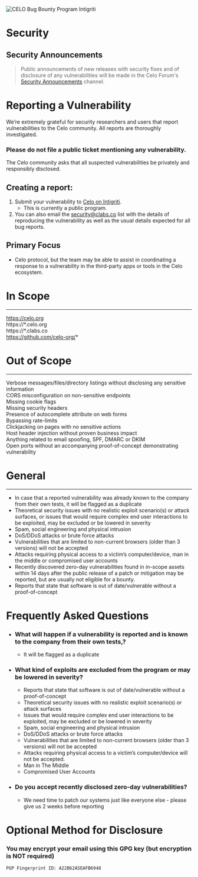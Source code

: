 ![CELO Bug Bounty Program Intigriti](https://i.postimg.cc/SRvP51Vr/Celo-Notion-Banner-Forest.png)

# Security

## Security Announcements

> Public announcements of new releases with security fixes and of disclosure of any vulnerabilities will be made in the Celo Forum's [Security Announcements](https://forum.celo.org/c/security-announcements/) channel.

# Reporting a Vulnerability
 We’re extremely grateful for security researchers and users that report vulnerabilities to the Celo community. All reports are thoroughly investigated.

### **Please do not file a public ticket** mentioning any vulnerability.

The Celo community asks that all suspected vulnerabilities be privately and responsibly disclosed.

## Creating a report:
1. Submit your vulnerability to [Celo on Intigriti](https://app.intigriti.com/programs/clabs/clabs/detail).
	- This is currently a public program.
2. You can also email the [security@clabs.co](mailto:security@clabs.co) list with the details of reproducing the vulnerability as well as the usual details expected for all bug reports.

## Primary Focus 
- Celo protocol, but the team may be able to assist in coordinating a response to a vulnerability in the third-party apps or tools in the Celo ecosystem.

# In Scope                  
---------------------------------------------
 https://celo.org                            
 https://\*.celo.org                          
 https://\*.clabs.co                          
 https://github.com/celo-org/*               

# Out of Scope
----------------------------------------------------------------------------------------------------------------
Verbose messages/files/directory listings without disclosing any sensitive information                         
CORS misconfiguration on non-sensitive endpoints                                                               
Missing cookie flags                                                                                           
Missing security headers                                                                                                                                          
Presence of autocomplete attribute on web forms                                                                
Bypassing rate-limits                                                  
Clickjacking on pages with no sensitive actions                                                               
Host header injection without proven business impact                                                           
Anything related to email spoofing, SPF, DMARC or DKIM                                                      
Open ports without an accompanying proof-of-concept demonstrating vulnerability                                  

# General
----------------------------------------------------------------------------------------------------------------
- In case that a reported vulnerability was already known to the company from their own tests, it will be flagged as a duplicate
- Theoretical security issues with no realistic exploit scenario(s) or attack surfaces, or issues that would require complex end user interactions to be exploited, may be excluded or be lowered in severity
- Spam, social engineering and physical intrusion
- DoS/DDoS attacks or brute force attacks
- Vulnerabilities that are limited to non-current browsers (older than 3 versions) will not be accepted
- Attacks requiring physical access to a victim’s computer/device, man in the middle or compromised user accounts
- Recently discovered zero-day vulnerabilities found in in-scope assets within 14 days after the public release of a patch or mitigation may be reported, but are usually not eligible for a bounty.
- Reports that state that software is out of date/vulnerable without a proof-of-concept

# Frequently Asked Questions

-   ### What will happen if a vulnerability is reported and is known to the company from their own tests,? 
	- It will be flagged as a duplicate
-   ### What kind of exploits are excluded from the program or may be lowered in severity? 
	- Reports that state that software is out of date/vulnerable without a proof-of-concept
	- Theoretical security issues with no realistic exploit scenario(s) or attack surfaces
	-  Issues that would require complex end user interactions to be exploited, may be excluded or be lowered in severity
	 - Spam, social engineering and physical intrusion
	 - DoS/DDoS attacks or brute force attacks
	 - Vulnerabilities that are limited to non-current browsers (older than 3 versions) will not be accepted
	 - Attacks requiring physical access to a victim’s computer/device will not be accepted. 
	 - Man in The Middle 
	- Compromised User Accounts
- ### Do you accept recently disclosed zero-day vulnerabilities?
	-  We need time to patch our systems just like everyone else - please give us 2 weeks before reporting 


# Optional Method for Disclosure
### You may encrypt your email using this GPG key (but encryption is NOT required)

```
PGP Fingerprint ID: A22B62A5EAFB6948
```